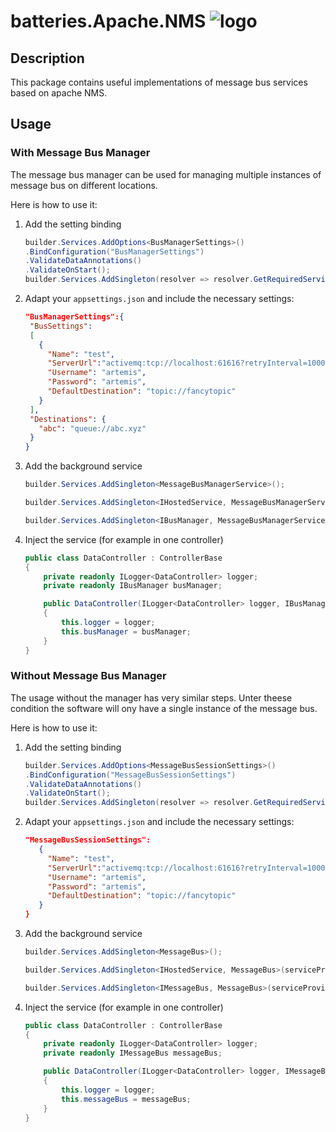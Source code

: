 ﻿# batteries.Apache.NMS ![logo](https://raw.githubusercontent.com/gammasoft/fatcow/refs/heads/master/32x32/battery_charge.png)

## Description

This package contains useful implementations of message bus services based on apache NMS.

## Usage

### With Message Bus Manager
The message bus manager can be used for managing multiple instances of message bus  on different locations.

Here is how to use it:

1. Add the setting binding
    ````csharp
   builder.Services.AddOptions<BusManagerSettings>()
    .BindConfiguration("BusManagerSettings")
    .ValidateDataAnnotations()
    .ValidateOnStart();
    builder.Services.AddSingleton(resolver => resolver.GetRequiredService<IOptions<BusManagerSettings>>().Value);

   ````
2. Adapt your `appsettings.json`
   and include the necessary settings:
   ````json
   "BusManagerSettings":{ 
    "BusSettings":
    [
      {
        "Name": "test",
        "ServerUrl":"activemq:tcp://localhost:61616?retryInterval=1000&retryIntervalMultiplier=1.5&maxRetryInterval=60000&reconnectAttempts=1000",
        "Username": "artemis",
        "Password": "artemis",
        "DefaultDestination": "topic://fancytopic"
      }
    ],
    "Destinations": {
      "abc": "queue://abc.xyz"
    }
   }
   ````
3. Add the background service
    ````csharp
    builder.Services.AddSingleton<MessageBusManagerService>();
   
    builder.Services.AddSingleton<IHostedService, MessageBusManagerService>(serviceProvider => serviceProvider.GetService<MessageBusManagerService>());
    
    builder.Services.AddSingleton<IBusManager, MessageBusManagerService>(serviceProvider => serviceProvider.GetService<MessageBusManagerService>());
    ````

4. Inject the service (for example in one controller)
    ```csharp
   public class DataController : ControllerBase
    {
        private readonly ILogger<DataController> logger;
        private readonly IBusManager busManager;

        public DataController(ILogger<DataController> logger, IBusManager busManager)
        {
            this.logger = logger;
            this.busManager = busManager;
        }
    }
   ```


### Without Message Bus Manager

The usage without the manager has very similar steps. Unter theese condition the software will ony have a single instance of the message bus.

Here is how to use it:

1. Add the setting binding
    ````csharp
   builder.Services.AddOptions<MessageBusSessionSettings>()
    .BindConfiguration("MessageBusSessionSettings")
    .ValidateDataAnnotations()
    .ValidateOnStart();
    builder.Services.AddSingleton(resolver => resolver.GetRequiredService<IOptions<MessageBusSessionSettings>>().Value);

   ````
2. Adapt your `appsettings.json`
   and include the necessary settings:
   ````json
   "MessageBusSessionSettings":
      {
        "Name": "test",
        "ServerUrl":"activemq:tcp://localhost:61616?retryInterval=1000&retryIntervalMultiplier=1.5&maxRetryInterval=60000&reconnectAttempts=1000",
        "Username": "artemis",
        "Password": "artemis",
        "DefaultDestination": "topic://fancytopic"
      }
   }
   ````
3. Add the background service
    ````csharp
    builder.Services.AddSingleton<MessageBus>();
   
    builder.Services.AddSingleton<IHostedService, MessageBus>(serviceProvider => serviceProvider.GetService<MessageBus>());
    
    builder.Services.AddSingleton<IMessageBus, MessageBus>(serviceProvider => serviceProvider.GetService<MessageBus>());
    ````

4. Inject the service (for example in one controller)
    ```csharp
   public class DataController : ControllerBase
    {
        private readonly ILogger<DataController> logger;
        private readonly IMessageBus messageBus;

        public DataController(ILogger<DataController> logger, IMessageBus messageBus)
        {
            this.logger = logger;
            this.messageBus = messageBus;
        }
    }
   ```
